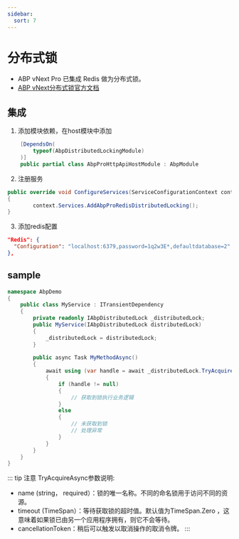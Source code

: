 ```yaml
---
sidebar:
  sort: 7
---
```


# 分布式锁
- ABP vNext Pro 已集成 Redis 做为分布式锁。
- [ABP vNext分布式锁官方文档](https://abp.io/docs/latest/framework/infrastructure/distributed-locking)

## 集成
1. 添加模块依赖，在host模块中添加

```csharp
    [DependsOn(
        typeof(AbpDistributedLockingModule)
    )]
    public partial class AbpProHttpApiHostModule : AbpModule
```
2. 注册服务
```csharp
public override void ConfigureServices(ServiceConfigurationContext context)
{
        context.Services.AddAbpProRedisDistributedLocking();
}
```

3. 添加redis配置
```json
"Redis": {
  "Configuration": "localhost:6379,password=1q2w3E*,defaultdatabase=2"
},
```

## sample
```csharp
namespace AbpDemo
{
    public class MyService : ITransientDependency
    {
        private readonly IAbpDistributedLock _distributedLock;
		public MyService(IAbpDistributedLock distributedLock)
        {
            _distributedLock = distributedLock;
        }
        
        public async Task MyMethodAsync()
        {
            await using (var handle = await _distributedLock.TryAcquireAsync("MyLockName"))
            {
                if (handle != null)
                {
                    // 获取到锁执行业务逻辑
                }
                else
                {
                    // 未获取到锁
                    // 处理异常
                }
            }   
        }
    }
}
```

::: tip 注意
TryAcquireAsync参数说明:
- name (string， required）：锁的唯一名称。不同的命名锁用于访问不同的资源。
- timeout (TimeSpan）：等待获取锁的超时值。默认值为TimeSpan.Zero ，这意味着如果锁已由另一个应用程序拥有，则它不会等待。
- cancellationToken：稍后可以触发以取消操作的取消令牌。
:::